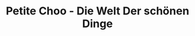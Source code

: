---
title: "Petite Choo - Die Welt Der schönen Dinge"
url: /luebbecke/petite-choo-die-welt-der-schoenen-dinge/
shop: Schmuck
---